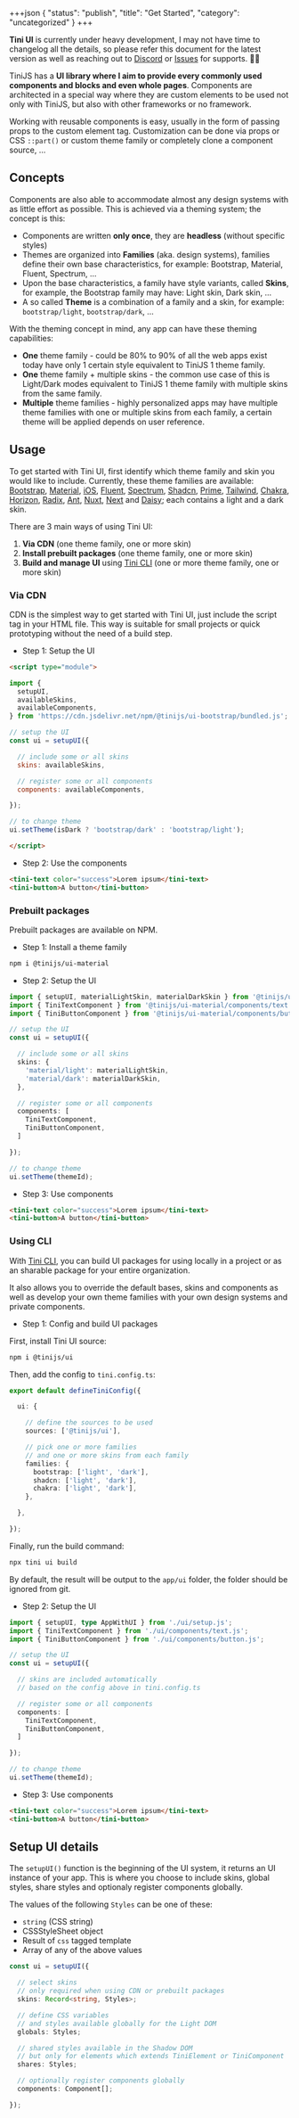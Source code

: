 +++json
{
  "status": "publish",
  "title": "Get Started",
  "category": "uncategorized"
}
+++

<tini-message scheme="warning-subtle"><strong>Tini UI</strong> is currently under heavy development, I may not have time to changelog all the details, so please refer this document for the latest version as well as reaching out to [Discord](https://discord.gg/EABbZVbPAb) or [Issues](https://github.com/tinijs/tinijs/issues/new) for supports. 🙇‍♂️</tini-message>

TiniJS has a **UI library where I aim to provide every commonly used components and blocks and even whole pages**. Components are architected in a special way where they are custom elements to be used not only with TiniJS, but also with other frameworks or no framework.

Working with reusable components is easy, usually in the form of passing props to the custom element tag. Customization can be done via props or CSS `::part()` or custom theme family or completely clone a component source, ...

## Concepts

Components are also able to accommodate almost any design systems with as little effort as possible. This is achieved via a theming system; the concept is this:

- Components are written **only once**, they are **headless** (without specific styles)
- Themes are organized into **Families** (aka. design systems), families define their own base characteristics, for example: Bootstrap, Material, Fluent, Spectrum, ...
- Upon the base characteristics, a family have style variants, called **Skins**, for example, the Bootstrap family may have: Light skin, Dark skin, ...
- A so called **Theme** is a combination of a family and a skin, for example: `bootstrap/light`, `bootstrap/dark`, ...

With the theming concept in mind, any app can have these theming capabilities:

- **One** theme family - could be 80% to 90% of all the web apps exist today have only 1 certain style equivalent to TiniJS 1 theme family.
- **One** theme family + multiple skins - the common use case of this is Light/Dark modes equivalent to TiniJS 1 theme family with multiple skins from the same family.
- **Multiple** theme families - highly personalized apps may have multiple theme families with one or multiple skins from each family, a certain theme will be applied depends on user reference.

## Usage

To get started with Tini UI, first identify which theme family and skin you would like to include. Currently, these theme families are available: [Bootstrap](/ui/bootstrap), [Material](/ui/material), [iOS](/ui/ios), [Fluent](/ui/fluent), [Spectrum](/ui/spectrum), [Shadcn](/ui/shadcn), [Prime](/ui/prime), [Tailwind](/ui/tailwind), [Chakra](/ui/chakra), [Horizon](/ui/horizon), [Radix](/ui/radix), [Ant](/ui/ant), [Nuxt](/ui/nuxt), [Next](/ui/next) and [Daisy](/ui/daisy); each contains a light and a dark skin.

There are 3 main ways of using Tini UI:

1. **Via CDN** (one theme family, one or more skin)
2. **Install prebuilt packages** (one theme family, one or more skin)
3. **Build and manage UI** using [Tini CLI](/cli) (one or more theme family, one or more skin)

### Via CDN

CDN is the simplest way to get started with Tini UI, just include the script tag in your HTML file. This way is suitable for small projects or quick prototyping without the need of a build step.

- Step 1: Setup the UI

```html
<script type="module">

import {
  setupUI,
  availableSkins,
  availableComponents,
} from 'https://cdn.jsdelivr.net/npm/@tinijs/ui-bootstrap/bundled.js';

// setup the UI
const ui = setupUI({

  // include some or all skins
  skins: availableSkins,

  // register some or all components
  components: availableComponents,

});

// to change theme
ui.setTheme(isDark ? 'bootstrap/dark' : 'bootstrap/light');

</script>
```

- Step 2: Use the components

```html
<tini-text color="success">Lorem ipsum</tini-text>
<tini-button>A button</tini-button>
```

### Prebuilt packages

Prebuilt packages are available on NPM.

- Step 1: Install a theme family

```bash
npm i @tinijs/ui-material
```

- Step 2: Setup the UI

```ts
import { setupUI, materialLightSkin, materialDarkSkin } from '@tinijs/ui-material/setup.js';
import { TiniTextComponent } from '@tinijs/ui-material/components/text.js';
import { TiniButtonComponent } from '@tinijs/ui-material/components/button.js';

// setup the UI
const ui = setupUI({

  // include some or all skins
  skins: {
    'material/light': materialLightSkin,
    'material/dark': materialDarkSkin,
  },

  // register some or all components
  components: [
    TiniTextComponent,
    TiniButtonComponent,
  ]

});

// to change theme
ui.setTheme(themeId);
```

- Step 3: Use components

```html
<tini-text color="success">Lorem ipsum</tini-text>
<tini-button>A button</tini-button>
```

### Using CLI

With [Tini CLI](/cli), you can build UI packages for using locally in a project or as an sharable package for your entire organization.

It also allows you to override the default bases, skins and components as well as develop your own theme families with your own design systems and private components.

- Step 1: Config and build UI packages

First, install Tini UI source:

```bash
npm i @tinijs/ui
```

Then, add the config to `tini.config.ts`:

```ts
export default defineTiniConfig({

  ui: {

    // define the sources to be used
    sources: ['@tinijs/ui'],

    // pick one or more families
    // and one or more skins from each family
    families: {
      bootstrap: ['light', 'dark'],
      shadcn: ['light', 'dark'],
      chakra: ['light', 'dark'],
    },

  },

});
```

Finally, run the build command:

```bash
npx tini ui build
```

By default, the result will be output to the `app/ui` folder, the folder should be ignored from git.

- Step 2: Setup the UI

```ts
import { setupUI, type AppWithUI } from './ui/setup.js';
import { TiniTextComponent } from './ui/components/text.js';
import { TiniButtonComponent } from './ui/components/button.js';

// setup the UI
const ui = setupUI({

  // skins are included automatically
  // based on the config above in tini.config.ts

  // register some or all components
  components: [
    TiniTextComponent,
    TiniButtonComponent,
  ]

});

// to change theme
ui.setTheme(themeId);
```

- Step 3: Use components

```html
<tini-text color="success">Lorem ipsum</tini-text>
<tini-button>A button</tini-button>
```

## Setup UI details

The `setupUI()` function is the beginning of the UI system, it returns an UI instance of your app. This is where you choose to include skins, global styles, share styles and optionaly register components globally.

The values of the following `Styles` can be one of these:
- `string` (CSS string)
- CSSStyleSheet object
- Result of `css` tagged template
- Array of any of the above values

```ts
const ui = setupUI({

  // select skins
  // only required when using CDN or prebuilt packages
  skins: Record<string, Styles>;

  // define CSS variables
  // and styles available globally for the Light DOM
  globals: Styles;

  // shared styles available in the Shadow DOM
  // but only for elements which extends TiniElement or TiniComponent
  shares: Styles;

  // optionally register components globally
  components: Component[];

});
```
